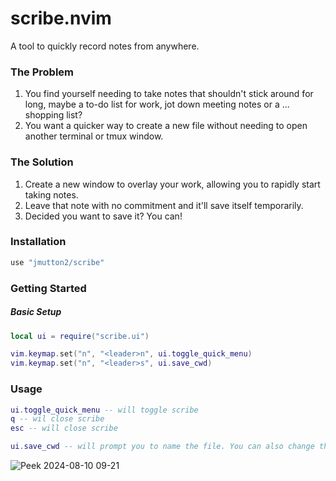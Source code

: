 # scribe.nvim

A tool to quickly record notes from anywhere.

### The Problem

1. You find yourself needing to take notes that shouldn't stick around for long, maybe a to-do list for work, jot down meeting notes or a ... shopping list?
2. You want a quicker way to create a new file without needing to open another terminal or tmux window.

### The Solution

1. Create a new window to overlay your work, allowing you to rapidly start taking notes.
2. Leave that note with no commitment and it'll save itself temporarily.
3. Decided you want to save it? You can!

### Installation

```lua
use "jmutton2/scribe"
```

### Getting Started

##### Basic Setup

```lua
local ui = require("scribe.ui")

vim.keymap.set("n", "<leader>n", ui.toggle_quick_menu)
vim.keymap.set("n", "<leader>s", ui.save_cwd)
```

###  Usage

```lua
ui.toggle_quick_menu -- will toggle scribe
q -- wil close scribe
esc -- will close scribe

ui.save_cwd -- will prompt you to name the file. You can also change the file path here too.
```

![Peek 2024-08-10 09-21](https://github.com/user-attachments/assets/47c2f20c-2d72-4395-b1ab-d49265e3caa4)
